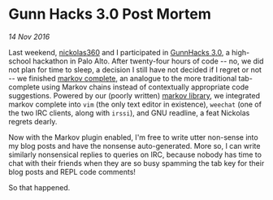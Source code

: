 Gunn Hacks 3.0 Post Mortem
====================
_14 Nov 2016_

Last weekend, [nickolas360](https://github.com/nickolas360) and I participated
in [GunnHacks 3.0](https://gunnhacks.com), a high-school hackathon in Palo
Alto. After twenty-four hours of code -- no, we did not plan for time to sleep,
a decision I still have not decided if I regret or not -- we finished [markov
complete](https://github.com/nickolas360/markov-complete), an analogue to the
more traditional tab-complete using Markov chains  instead of contextually
appropriate code suggestions. Powered by our (poorly written) [markov
library](https://github.com/bobbybee/markov), we integrated markov complete
into `vim` (the only text editor in existence), `weechat` (one of the two IRC
clients, along with `irssi`), and GNU readline, a feat Nickolas regrets dearly. 

Now with the Markov plugin enabled, I'm free to write utter non-sense into my
blog posts and have the nonsense auto-generated. More so, I can write similarly
nonsensical replies to queries on IRC, because nobody has time to chat with
their friends when they are so busy spamming the tab key for their blog posts
and REPL code comments!

So that happened.

